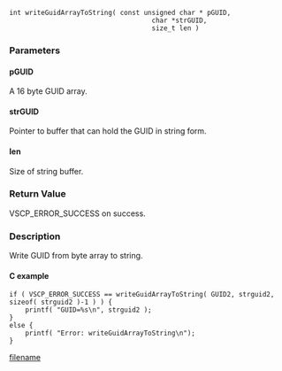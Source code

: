 


```clike
int writeGuidArrayToString( const unsigned char * pGUID, 
                                    char *strGUID,
                                    size_t len )
```

### Parameters

#### pGUID
A 16 byte GUID array.

#### strGUID
Pointer to buffer that can hold the GUID in string form.

#### len
Size of string buffer.

### Return Value
VSCP_ERROR_SUCCESS on success. 

### Description
Write GUID from byte array to string. 

#### C example

```clike
if ( VSCP_ERROR_SUCCESS == writeGuidArrayToString( GUID2, strguid2, sizeof( strguid2 )-1 ) ) {
    printf( "GUID=%s\n", strguid2 );
}
else {
    printf( "Error: writeGuidArrayToString\n");
}
```




[filename](./bottom_copyright.md ':include')